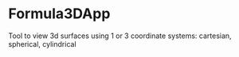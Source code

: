 Formula3DApp
============

Tool to view 3d surfaces using 1 or 3 coordinate systems: cartesian, spherical, cylindrical
